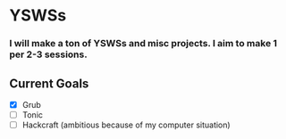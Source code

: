 # YSWSs

### I will make a ton of YSWSs and misc projects. I aim to make 1 per 2-3 sessions.


## Current Goals

- [x] Grub
- [ ] Tonic
- [ ] Hackcraft (ambitious because of my computer situation)
